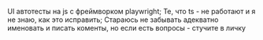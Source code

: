 UI автотесты на js с фреймворком playwright;
Те, что ts - не работают и я не знаю, как это исправить;
Стараюсь не забывать адекватно именовать и писать коменты, но если есть вопросы - стучите в личку
